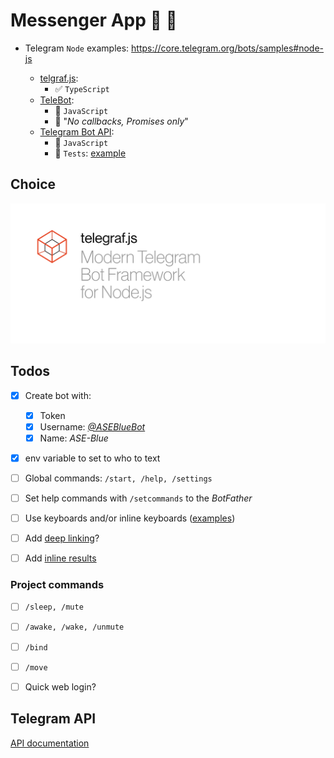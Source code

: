 # Messenger App 🔔 📱

* Telegram `Node` examples: https://core.telegram.org/bots/samples#node-js

    * [telgraf.js](https://github.com/telegraf/telegraf):
        * ✅ `TypeScript`
    * [TeleBot](https://github.com/mullwar/telebot):
        * 🔀 `JavaScript`
        * 🤔 "_No callbacks, Promises only_"
    * [Telegram Bot API](https://github.com/mast/telegram-bot-api):
        * 🔀 `JavaScript`
        * 🥳 `Tests`: [example](https://github.com/mast/telegram-bot-api#running-tests)


## Choice

![Telegraf](https://github.com/telegraf/telegraf/raw/develop/docs/header.png)


## Todos

- [X] Create bot with:
    - [X] Token
    - [X] Username: _[@ASEBlueBot](t.me/ASEBlueBot)_
    - [X] Name: _ASE-Blue_
- [X] env variable to set to who to text
- [ ] Global commands: `/start, /help, /settings`
- [ ] Set help commands with `/setcommands` to the _BotFather_
- [ ] Use keyboards and/or inline keyboards ([examples](https://core.telegram.org/bots#keyboards))
- [ ] Add [deep linking](https://core.telegram.org/bots#deep-linking)?
- [ ] Add [inline results](https://core.telegram.org/bots/inline#inline-results)


### Project commands

- [ ] `/sleep, /mute`
- [ ] `/awake, /wake, /unmute`
- [ ] `/bind`
- [ ] `/move`
- [ ] Quick web login?


## Telegram API
[API documentation](https://core.telegram.org/bots/api/#replykeyboardmarkup)